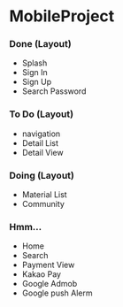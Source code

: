 # MobileProject

### Done (Layout)
* Splash
* Sign In
* Sign Up
* Search Password

### To Do (Layout)
* navigation
* Detail List
* Detail View

### Doing (Layout)
* Material List
* Community

### Hmm...
* Home
* Search
* Payment View
* Kakao Pay
* Google Admob
* Google push Alerm